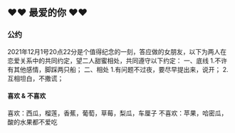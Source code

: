 <a id="top" name="top"></a>

## ❤❤ 最爱的你 ❤❤

### 公约

2021年12月1号20点22分是个值得纪念的一刻，答应做的女朋友，以下为两人在恋爱关系中的共同约定，望二人甜蜜相处，共同遵守以下约定：
一、底线
1.不许有其他感情，脚踩两只船；
二、相处
1.有问题不过夜，要尽早提出来，说开；
2.互相坦白，不撒谎；

#### 喜欢 & 不喜欢

喜欢：西瓜，榴莲，香蕉，葡萄，草莓，梨瓜，车厘子
不喜欢：苹果，哈密瓜，酸的水果都不爱吃

